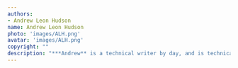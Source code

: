 ```yaml
---
authors:
- Andrew Leon Hudson
name: Andrew Leon Hudson
photo: 'images/ALH.png'
avatar: 'images/ALH.png'
copyright: ""
description: "***Andrew** is a technical writer by day, and is technically a writer by night as well. In addition to editing* Mythaxis *he has been published in a small handful of quality zines, and co-authored a serialised alternate history adventure novel. He lives in Barcelona, Spain, and doesn’t [do things online](https://linktr.ee/andrewleonhudson) often enough to count.*"
---
```



